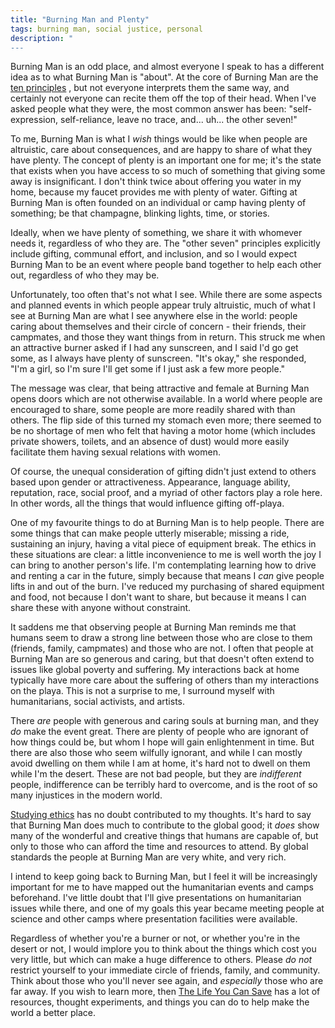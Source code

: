 ```yaml
---
title: "Burning Man and Plenty"
tags: burning man, social justice, personal
description: "
---
```


Burning Man is an odd place, and almost everyone I speak to has a different
idea as to what Burning Man is "about". At the core of Burning Man are the
[ten principles](http://www.burningman.com/whatisburningman/about_burningman/principles.html)
, but not everyone interprets them the same way, and certainly not everyone
can recite them off the top of their head. When I've asked people what they
were, the most common answer has been: "self-expression, self-reliance,
leave no trace, and... uh... the other seven!"

To me, Burning Man is what I *wish* things would be like when people are
altruistic, care about consequences, and are happy to share of what they have
plenty. The concept of plenty is an important one for me; it's the state
that exists when you have access to so much of something that giving
some away is insignificant. I don't think twice about offering you water
in my home, because my faucet provides me with plenty of water.
Gifting at Burning Man is often founded on an individual or camp having
plenty of something; be that champagne, blinking lights, time, or
stories.

Ideally, when we have plenty of something, we share it with whomever needs it,
regardless of who they are. The "other seven" principles explicitly include
gifting, communal effort, and inclusion, and so I would expect Burning Man
to be an event where people band together to help each other out, regardless
of who they may be.

<!--more-->

Unfortunately, too often that's not what I see. While there are some aspects
and planned events in which people appear truly altruistic, much of what
I see at Burning Man are what I see anywhere else in the world: people caring
about themselves and their circle of concern - their friends, their campmates,
and those they want things from in return. This struck me when an attractive
burner asked if I had any sunscreen, and I said I'd go get some, as I always
have plenty of sunscreen. "It's okay," she responded, "I'm a girl, so I'm sure
I'll get some if I just ask a few more people."

The message was clear, that being attractive and female at Burning Man opens
doors which are not otherwise available. In a world where people are encouraged
to share, some people are more readily shared with than others. The flip side
of this turned my stomach even more; there seemed to be no shortage of men
who felt that having a motor home (which includes private showers,
toilets, and an absence of dust) would more easily facilitate them having
sexual relations with women.

Of course, the unequal consideration of gifting didn't just extend to others
based upon gender or attractiveness. Appearance, language ability, reputation,
race, social proof, and a myriad of other factors play a role here. In other words,
all the things that would influence gifting off-playa.

One of my favourite things to do at Burning Man is to help people. There are
some things that can make people utterly miserable; missing a ride, sustaining an
injury, having a vital piece of equipment break. The ethics in these situations
are clear: a little inconvenience to me is well worth the joy I can bring to
another person's life. I'm contemplating learning how to drive and renting
a car in the future, simply because that means I *can* give people lifts in and
out of the burn. I've reduced my purchasing of shared equipment and food, not
because I don't want to share, but because it means I can share these with
anyone without constraint.

It saddens me that observing people at Burning Man reminds me that humans
seem to draw a strong line between those who are close to them (friends,
family, campmates) and those who are not.  I often that people at Burning Man
are so generous and caring, but that doesn't often extend to issues like global
poverty and suffering. My interactions back at home typically have more care
about the suffering of others than my interactions on the playa. This is not a
surprise to me, I surround myself with humanitarians, social activists, and
artists.

There *are* people with generous and caring souls at burning man, and they *do*
make the event great. There are plenty of people who are ignorant of how things
could be, but whom I hope will gain enlightenment in time. But there are also
those who seem wilfully ignorant, and while I can mostly avoid dwelling on them
while I am at home, it's hard not to dwell on them while I'm the desert. These
are not bad people, but they are *indifferent* people, indifference can be
terribly hard to overcome, and is the root of so many injustices in the
modern world.

[Studying ethics](https://www.coursera.org/course/practicalethics) has no doubt
contributed to my thoughts. It's hard to say that Burning Man does much to
contribute to the global good; it *does* show many of the wonderful and
creative things that humans are capable of, but only to those who can afford
the time and resources to attend. By global standards the people at Burning Man
are very white, and very rich.

I intend to keep going back to Burning Man, but I feel it will be
increasingly important for me to have mapped out the humanitarian events and
camps beforehand. I've little doubt that I'll give presentations on
humanitarian issues while there, and one of my goals this year became
meeting people at science and other camps where presentation facilities
were available.

Regardless of whether you're a burner or not, or whether you're in the desert
or not, I would implore you to think about the things which cost you very
little, but which can make a huge difference to others. Please *do not*
restrict yourself to your immediate circle of friends, family, and community.
Think about those who you'll never see again, and *especially* those who
are far away. If you wish to learn more, then
[The Life You Can Save](http://www.thelifeyoucansave.org/) has a lot
of resources, thought experiments, and things you can do to help
make the world a better place.
